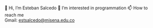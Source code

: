  👋 Hi, I’m Esteban Salcedo
 👀 I’m interested in programmation
 📫 How to reach me  
 Gmail: estsalcedo@misena.edu.co


